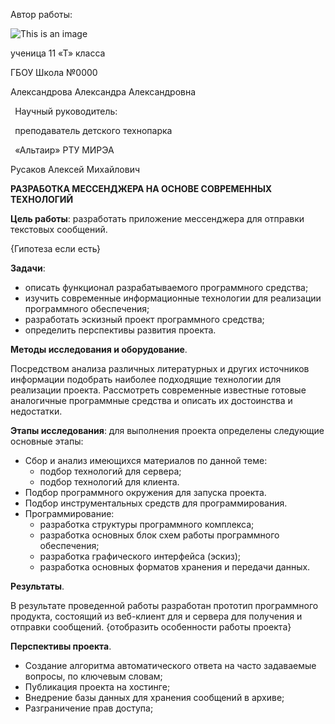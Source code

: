 ﻿Автор работы:


![This is an image](https://www.izbrannoe.com/upload/resize_cache/iblock/524/705_391_2/52423d64a4fdb5eeb2c2dc2c70382a6d.jpg)

ученица 11 «Т» класса

ГБОУ Школа №0000 

Александрова Александра Александровна

` `Научный руководитель:

` `преподаватель детского технопарка

` `«Альтаир» РТУ МИРЭА 

Русаков Алексей Михайлович

**РАЗРАБОТКА МЕССЕНДЖЕРА 
НА ОСНОВЕ СОВРЕМЕННЫХ ТЕХНОЛОГИЙ**

**Цель работы**: разработать приложение мессенджера для отправки текстовых сообщений. 

{Гипотеза если есть}

**Задачи**: 

- описать функционал разрабатываемого программного средства;
- изучить современные информационные технологии для реализации программного обеспечения;
- разработать эскизный проект программного средства;
- определить перспективы развития проекта.

**Методы исследования и оборудование**. 

Посредством анализа различных литературных и других источников информации подобрать наиболее подходящие технологии для реализации проекта. Рассмотреть современные известные готовые аналогичные программные средства и описать их достоинства и недостатки.



**Этапы исследования**: для выполнения проекта определены следующие основные этапы:

- Сбор и анализ имеющихся материалов по данной теме:
  - подбор технологий для сервера;
  - подбор технологий для клиента.
- Подбор программного окружения для запуска проекта.
- Подбор инструментальных средств для программирования.
- Программирование:
  - разработка структуры программного комплекса;
  - разработка основных блок схем работы программного обеспечения;
  - разработка графического интерфейса (эскиз);
  - разработка основных форматов хранения и передачи данных.

**Результаты**.

В результате проведенной работы разработан прототип программного продукта, состоящий из веб-клиент для и сервера для получения и отправки сообщений. {отобразить особенности работы проекта} 

**Перспективы проекта**. 

- Создание алгоритма автоматического ответа на часто задаваемые вопросы, по ключевым словам;
- Публикация проекта на хостинге;
- Внедрение базы данных для хранения сообщений в архиве;
- Разграничение прав доступа;
